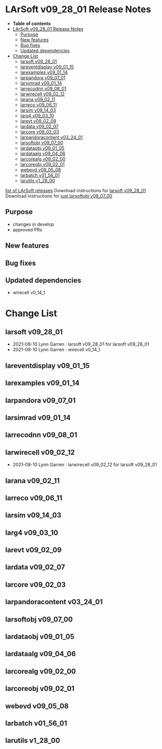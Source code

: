 LArSoft v09\_28\_01 Release Notes
======================================================================

-   **Table of contents**
-   [LArSoft v09\_28\_01 Release Notes](#LArSoft-v09_28_01-Release-Notes)
    -   [Purpose](#Purpose)
    -   [New features](#New-features)
    -   [Bug fixes](#Bug-fixes)
    -   [Updated dependencies](#Updated-dependencies)
-   [Change List](#Change-List)
    -   [larsoft v09\_28\_01](#larsoft-v09_28_01)
    -   [lareventdisplay v09\_01\_15](#lareventdisplay-v09_01_15)
    -   [larexamples v09\_01\_14](#larexamples-v09_01_14)
    -   [larpandora v09\_07\_01](#larpandora-v09_07_01)
    -   [larsimrad v09\_01\_14](#larsimrad-v09_01_14)
    -   [larrecodnn v09\_08\_01](#larrecodnn-v09_08_01)
    -   [larwirecell v09\_02\_12](#larwirecell-v09_02_12)
    -   [larana v09\_02\_11](#larana-v09_02_11)
    -   [larreco v09\_06\_11](#larreco-v09_06_11)
    -   [larsim v09\_14\_03](#larsim-v09_14_03)
    -   [larg4 v09\_03\_10](#larg4-v09_03_10)
    -   [larevt v09\_02\_09](#larevt-v09_02_09)
    -   [lardata v09\_02\_07](#lardata-v09_02_07)
    -   [larcore v09\_02\_03](#larcore-v09_02_03)
    -   [larpandoracontent v03\_24\_01](#larpandoracontent-v03_24_01)
    -   [larsoftobj v09\_07\_00](#larsoftobj-v09_07_00)
    -   [lardataobj v09\_01\_05](#lardataobj-v09_01_05)
    -   [lardataalg v09\_04\_06](#lardataalg-v09_04_06)
    -   [larcorealg v09\_02\_00](#larcorealg-v09_02_00)
    -   [larcoreobj v09\_02\_01](#larcoreobj-v09_02_01)
    -   [webevd v09\_05\_08](#webevd-v09_05_08)
    -   [larbatch v01\_56\_01](#larbatch-v01_56_01)
    -   [larutils v1\_28\_00](#larutils-v1_28_00)

[list of LArSoft releases](LArSoft_release_list)
Download instructions for [larsoft v09\_28\_01](http://scisoft.fnal.gov/scisoft/bundles/larsoft/v09_28_01/larsoft-v09_28_01.html)
Download instructions for [just larsoftobj v09\_07\_00](http://scisoft.fnal.gov/scisoft/bundles/larsoftobj/v09_07_00/larsoftobj-v09_07_00.html)

Purpose
--------------------

-   changes in develop
-   approved PRs

New features
------------------------------

Bug fixes
------------------------

Updated dependencies
----------------------------------------------

-   wirecell v0\_14\_1

Change List
============================

larsoft v09\_28\_01
------------------------------------------

-   2021-08-10 Lynn Garren : larsoft v09\_28\_01 for larsoft v09\_28\_01
-   2021-08-10 Lynn Garren : wirecell v0\_14\_1

lareventdisplay v09\_01\_15
----------------------------------------------------------

larexamples v09\_01\_14
--------------------------------------------------

larpandora v09\_07\_01
------------------------------------------------

larsimrad v09\_01\_14
----------------------------------------------

larrecodnn v09\_08\_01
------------------------------------------------

larwirecell v09\_02\_12
--------------------------------------------------

-   2021-08-10 Lynn Garren : larwirecell v09\_02\_12 for larsoft v09\_28\_01

larana v09\_02\_11
----------------------------------------

larreco v09\_06\_11
------------------------------------------

larsim v09\_14\_03
----------------------------------------

larg4 v09\_03\_10
--------------------------------------

larevt v09\_02\_09
----------------------------------------

lardata v09\_02\_07
------------------------------------------

larcore v09\_02\_03
------------------------------------------

larpandoracontent v03\_24\_01
--------------------------------------------------------------

larsoftobj v09\_07\_00
------------------------------------------------

lardataobj v09\_01\_05
------------------------------------------------

lardataalg v09\_04\_06
------------------------------------------------

larcorealg v09\_02\_00
------------------------------------------------

larcoreobj v09\_02\_01
------------------------------------------------

webevd v09\_05\_08
----------------------------------------

larbatch v01\_56\_01
--------------------------------------------

larutils v1\_28\_00
------------------------------------------
